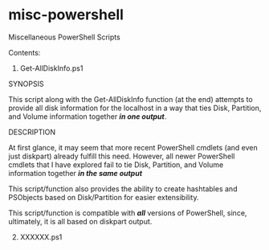 # misc-powershell
Miscellaneous PowerShell Scripts

Contents:

1) Get-AllDiskInfo.ps1

SYNOPSIS
    
This script along with the Get-AllDiskInfo function (at the end) attempts to provide all disk information for the localhost in a way that ties Disk, Partition, and Volume information together ***in one output***.

DESCRIPTION
    
At first glance, it may seem that more recent PowerShell cmdlets (and even just diskpart) already fulfill this need.  However, all newer PowerShell cmdlets that I have explored fail to tie Disk, Partition, and Volume information together ***in the same output***
    
This script/function also provides the ability to create hashtables and PSObjects based on Disk/Partition for easier extensibility.
    
This script/function is compatible with ***all*** versions of PowerShell, since, ultimately, it is all based on diskpart output.



2) XXXXXX.ps1


